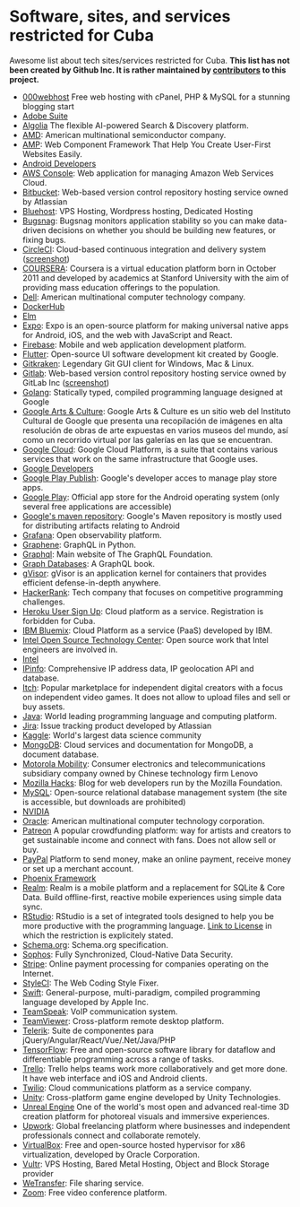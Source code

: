 # Software, sites, and services restricted for Cuba

Awesome list about tech sites/services restricted for Cuba. **This list has not been created by Github Inc. It is rather maintained by [contributors](https://github.com/cuban-opensourcers/cuban-restricted/graphs/contributors) to this project.**

* [000webhost](https://www.000webhost.com/) Free web hosting with cPanel, PHP & MySQL for a stunning blogging start
* [Adobe Suite](https://www.adobe.com/) 
* [Algolia](https://www.algolia.com/) The flexible AI-powered Search & Discovery platform.
* [AMD](https://www.amd.com): American multinational semiconductor company.
* [AMP](https://amp.dev/): Web Component Framework That Help You Create User-First Websites Easily.
* [Android Developers](https://developer.android.com)
* [AWS Console](https://console.aws.amazon.com/): Web application for managing Amazon Web Services Cloud.
* [Bitbucket](https://bitbucket.org/): Web-based version control repository hosting service owned by Atlassian
* [Bluehost](https://bluehost.com/): VPS Hosting, Wordpress hosting, Dedicated Hosting
* [Bugsnag](https://app.bugsnag.com/): Bugsnag monitors application stability so you can make data-driven decisions on whether you should be building new features, or fixing bugs.
* [CircleCI](https://circleci.com/): Cloud-based continuous integration and delivery system ([screenshot](CircleCI.md))
* [COURSERA](https://es.coursera.org): Coursera is a virtual education platform born in October 2011 and developed by academics at Stanford University with the aim of providing mass education offerings to the population. 
* [Dell](https://dell.com): American multinational computer technology company.
* [DockerHub](https://hub.docker.com)
* [Elm](http://elm-lang.org)
* [Expo](https://expo.io/): Expo is an open-source platform for making universal native apps for Android, iOS, and the web with JavaScript and React.
* [Firebase](https://firebase.google.com): Mobile and web application development platform.
* [Flutter](https://flutter.dev): Open-source UI software development kit created by Google.
* [Gitkraken](https://www.gitkraken.com): Legendary Git GUI client for Windows, Mac & Linux.
* [Gitlab](https://gitlab.com): Web-based version control repository hosting service owned by GitLab Inc ([screenshot](GitLab.md))
* [Golang](https://golang.org/): Statically typed, compiled programming language designed at Google
* [Google Arts & Culture](https://artsandculture.google.com/usergallery/wwIyoe5mYvptIA): Google Arts & Culture es un sitio web del Instituto Cultural de Google que presenta una recopilación de imágenes en alta resolución de obras de arte expuestas en varios museos del mundo, así como un recorrido virtual por las galerías en las que se encuentran.
* [Google Cloud](https://cloud.google.com/): Google Cloud Platform, is a suite that contains various services that work on the same infrastructure that Google uses.
* [Google Developers](https://developers.google.com)
* [Google Play Publish](https://play.google.com/apps/publish): Google's developer acces to manage play store apps.
* [Google Play](https://play.google.com): Official app store for the Android operating system (only several free applications are accessible)
* [Google's maven repository](https://dl.google.com/dl/android/maven2/): Google's Maven repository is mostly used for distributing artifacts relating to Android
* [Grafana](https://grafana.com): Open observability platform.
* [Graphene](http://graphene-python.org): GraphQL in Python.
* [Graphql](https://graphql.org): Main website of The GraphQL Foundation.
* [Graph Databases](https://graphdatabases.com): A GraphQL book.
* [gVisor](https://gvisor.dev/): gVisor is an application kernel for containers that provides efficient defense-in-depth anywhere.
* [HackerRank](https://www.hackerrank.com/): Tech company that focuses on competitive programming challenges.
* [Heroku User Sign Up](https://signup.heroku.com/): Cloud platform as a service. Registration is forbidden for Cuba.
* [IBM Bluemix](http://bluemix.net/): Cloud Platform as a service (PaaS) developed by IBM.
* [Intel Open Source Technology Center](https://01.org/): Open source work that Intel engineers are involved in.
* [Intel](https://www.intel.com)
* [IPinfo](https://ipinfo.io/): Comprehensive IP address data, IP geolocation API and database.
* [Itch](https://itch.io/): Popular marketplace for independent digital creators with a focus on independent video games. It does not allow to upload files and sell or buy assets.
* [Java](https://www.java.com/download/): World leading programming language and computing platform.
* [Jira](https://jira.atlassian.com/): Issue tracking product developed by Atlassian
* [Kaggle](https://www.kaggle.com/): World's largest data science community
* [MongoDB](https://www.mongodb.com): Cloud services and documentation for MongoDB, a document database.
* [Motorola Mobility](https://www.motorola.com): Consumer electronics and telecommunications subsidiary company owned by Chinese technology firm Lenovo
* [Mozilla Hacks](https://hacks.mozilla.org/): Blog for web developers run by the Mozilla Foundation.
* [MySQL](https://www.mysql.com): Open-source relational database management system (the site is accessible, but downloads are prohibited)
* [NVIDIA](http://www.nvidia.com)
* [Oracle](https://oracle.com): American multinational computer technology corporation.
* [Patreon](https://www.patreon.com/) A popular crowdfunding platform: way for artists and creators to get sustainable income and connect with fans. Does not allow sell or buy.
* [PayPal](https://www.paypal.com/) Platform to send money, make an online payment, receive money or set up a merchant account.
* [Phoenix Framework](https://www.phoenixframework.org)
* [Realm](https://realm.io/): Realm is a mobile platform and a replacement for SQLite & Core Data. Build offline-first, reactive mobile experiences using simple data sync.
* [RStudio](https://www.rstudio.com): RStudio is a set of integrated tools designed to help you be more productive with the programming language. [Link to License](https://www.rstudio.com/assets/img/RStudio-EULA-2021-April-20.pdf) in which the restriction is explicitely stated.
* [Schema.org](https://schema.org): Schema.org specification.
* [Sophos](https://www.sophos.com): Fully Synchronized, Cloud-Native Data Security.
* [Stripe](http://stripe.org/): Online payment processing for companies operating on the Internet.
* [StyleCI](https://styleci.io/): The Web Coding Style Fixer.
* [Swift](http://swift.org/): General-purpose, multi-paradigm, compiled programming language developed by Apple Inc.
* [TeamSpeak](https://www.teamspeak.com/): VoIP communication system.
* [TeamViewer](https://www.teamviewer.com/): Cross-platform remote desktop platform.
* [Telerik](https://www.telerik.com/): Suite de componentes para jQuery/Angular/React/Vue/.Net/Java/PHP
* [TensorFlow](https://www.tensorflow.org/): Free and open-source software library for dataflow and differentiable programming across a range of tasks.
* [Trello](https://trello.com): Trello helps teams work more collaboratively and get more done. It have  web interface and iOS and Android clients.
* [Twilio](http://twilio.com/): Cloud communications platform as a service company.
* [Unity](https://unity.com): Cross-platform game engine developed by Unity Technologies.
* [Unreal Engine](https://www.unrealengine.com/) One of the world's most open and advanced real-time 3D creation platform for photoreal visuals and immersive experiences.
* [Upwork](https://www.upwork.com): Global freelancing platform where businesses and independent professionals connect and collaborate remotely.
* [VirtualBox](https://www.virtualbox.org): Free and open-source hosted hypervisor for x86 virtualization, developed by Oracle Corporation.
* [Vultr](https://www.vultr.com/): VPS Hosting, Bared Metal Hosting, Object and Block Storage provider
* [WeTransfer](https://www.wetransfer.com/): File sharing service.
* [Zoom](https://www.zoom.us/): Free video conference platform.
